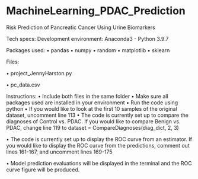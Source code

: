 # MachineLearning_PDAC_Prediction
Risk Prediction of Pancreatic Cancer Using Urine Biomarkers

Tech specs:
Development environment: Anaconda3 - Python 3.9.7

Packages used:
•	pandas
•	numpy
•	random
•	matplotlib
•	sklearn


Files: 

•	project_JennyHarston.py

•	pc_data.csv


Instructions:
•	Include both files in the same folder
•	Make sure all packages used are installed in your environment
•	Run the code using python
•	If you would like to look at the first 10 samples of the original dataset, uncomment line 113
•	The code is currently set up to compare the diagnoses of Control vs. PDAC. If you would like to compare Benign vs. PDAC, change line 119 to 
dataset = CompareDiagnoses(diag_dict, 2, 3)
 
•	The code is currently set up to display the ROC curve from an estimator. If you would like to display the ROC curve from the predictions, comment out lines 161-167, and uncomment lines 169-175
 
•	Model prediction evaluations will be displayed in the terminal and the ROC curve figure will be produced.

